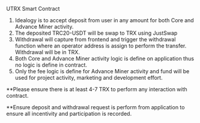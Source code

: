 UTRX Smart Contract

1) Idealogy is to accept deposit from user in any amount for both Core and Advance Miner activity.
2) The deposited TRC20-USDT will be swap to TRX using JustSwap
3) Withdrawal will capture from frontend and trigger the withdrawal function where an operator address is assign to perform the transfer. Withdrawal will be in TRX.
4) Both Core and Advance Miner activity logic is define on application thus no logic is define in contract.
5) Only the fee logic is define for Advance Miner activity and fund will be used for project activity, marketing and development effort.

**Please ensure there is at least 4-7 TRX to perform any interaction with contract.

**Ensure deposit and withdrawal request is perform from application to ensure all incentivity and participation is recorded.
